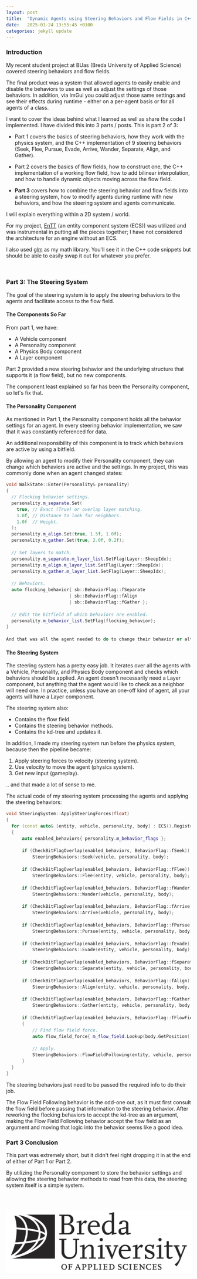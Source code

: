 ```yaml
---
layout: post
title:  "Dynamic Agents using Steering Behaviors and Flow Fields in C++ [3/3]"
date:   2025-01-24 13:55:45 +0100
categories: jekyll update
---
```


<h3 class="header1-swipe">Introduction</h3>

My recent student project at BUas (Breda University of Applied Science) covered steering behaviors and flow fields. 

The final product was a system that allowed agents to easily enable and disable the behaviors to use as well as adjust the settings of those behaviors. In addition, via ImGui you could adjust those same settings and see their effects during runtime - either on a per-agent basis or for all agents of a class.

I want to cover the ideas behind what I learned as well as share the code I implemented. I have divided this into 3 parts / posts. This is part 2 of 3:

- Part 1 covers the basics of steering behaviors, how they work with the physics system, and the C++ implementation of 9 steering behaviors (Seek, Flee, Pursue, Evade, Arrive, Wander, Separate, Align, and Gather).

- Part 2 covers the basics of flow fields, how to construct one, the C++ implementation of a working flow field, how to add bilinear interpolation, and how to handle dynamic objects moving across the flow field.

- **Part 3** covers how to combine the steering behavior and flow fields into a steering system, how to modify agents during runtime with new behaviors, and how the steering system and agents communicate.

I will explain everything within a 2D system / world. 

For my project, [EnTT](https://github.com/skypjack/entt) (an entity component system (ECS)) was utilized and was instrumental in putting all the pieces together; I have not considered the architecture for an engine without an ECS.

I also used [glm](https://github.com/g-truc/glm) as my math library. You'll see it in the C++ code snippets but should be able to easily swap it out for whatever you prefer.

<br/>

<h3 class="header1-swipe">Part 3: The Steering System</h3>

The goal of the steering system is to apply the steering behaviors to the agents and facilitate access to the flow field.

<h4 class="header2-swipe">The Components So Far</h4>

From part 1, we have:
- A Vehicle component
- A Personality component
- A Physics Body component
- A Layer component

Part 2 provided a new steering behavior and the underlying structure that supports it (a flow field), but no new components.

The component least explained so far has been the Personality component, so let's fix that.

<h4 class="header3-swipe">The Personality Component</h4>

As mentioned in Part 1, the Personality component holds all the behavior settings for an agent. In every steering behavior implementation, we saw that it was constantly referenced for data.

An additional responsibility of this component is to track which behaviors are active by using a bitfield.

By allowing an agent to modify their Personality component, they can change which behaviors are active and the settings. In my project, this was commonly done when an agent changed states:

```cpp
void WalkState::Enter(Personality& personality)
{	  
  // Flocking behavior settings.
  personality.m_separate.Set(
    true, // Exact (True) or overlap layer matching.
    1.0f, // Distance to look for neighbors.
    1.0f  // Weight.
  );
  personality.m_align.Set(true, 1.5f, 1.0f);
  personality.m_gather.Set(true, 2.0f, 0.2f);

  // Set layers to match.
  personality.m_separate.m_layer_list.SetFlag(Layer::SheepIdx);
  personality.m_align.m_layer_list.SetFlag(Layer::SheepIdx);
  personality.m_gather.m_layer_list.SetFlag(Layer::SheepIdx);
  
  // Behaviors.
  auto flocking_behavior{ sb::BehaviorFlag::fSeparate 
                        | sb::BehaviorFlag::fAlign 
                        | sb::BehaviorFlag::fGather };

  // Edit the bitfield of which behaviors are enabled.
  personality.m_behavior_list.SetFlag(flocking_behavior);  
}

And that was all the agent needed to do to change their behavior or alter a setting.
```

<h4 class="header2-swipe">The Steering System</h4>

The steering system has a pretty easy job. It iterates over all the agents with a Vehicle, Personality, and Physics Body component and checks which behaviors should be applied. An agent doesn't necessarily need a Layer component, but anything that the agent would like to check as a neighbor will need one. In practice, unless you have an one-off kind of agent, all your agents will have a Layer component.

The steering system also:
- Contains the flow field.
- Contains the steering behavior methods.
- Contains the kd-tree and updates it.

In addition, I made my steering system run before the physics system, because then the pipeline became:
1. Apply steering forces to velocity (steering system).
2. Use velocity to move the agent (physics system).
3. Get new input (gameplay).

.. and that made a lot of sense to me.

The actual code of my steering system processing the agents and applying the steering behaviors:

```cpp
void SteeringSystem::ApplySteeringForces(float)
{
  for (const auto& [entity, vehicle, personality, body] : ECS().Registry.view<Vehicle, Personality, const PhysicsBody>().each())
  {
      auto enabled_behaviors{ personality.m_behavior_flags };

      if (CheckBitFlagOverlap(enabled_behaviors, BehaviorFlag::fSeek))
          SteeringBehaviors::Seek(vehicle, personality, body);
      
      if (CheckBitFlagOverlap(enabled_behaviors, BehaviorFlag::fFlee))
          SteeringBehaviors::Flee(entity, vehicle, personality, body);

      if (CheckBitFlagOverlap(enabled_behaviors, BehaviorFlag::fWander))
          SteeringBehaviors::Wander(vehicle, personality, body);

      if (CheckBitFlagOverlap(enabled_behaviors, BehaviorFlag::fArrive))
          SteeringBehaviors::Arrive(vehicle, personality, body);

      if (CheckBitFlagOverlap(enabled_behaviors, BehaviorFlag::fPursue))
          SteeringBehaviors::Pursue(entity, vehicle, personality, body);

      if (CheckBitFlagOverlap(enabled_behaviors, BehaviorFlag::fEvade))
          SteeringBehaviors::Evade(entity, vehicle, personality, body);
      
      if (CheckBitFlagOverlap(enabled_behaviors, BehaviorFlag::fSeparate))
          SteeringBehaviors::Separate(entity, vehicle, personality, body, m_kd_tree);

      if (CheckBitFlagOverlap(enabled_behaviors, BehaviorFlag::fAlign))
          SteeringBehaviors::Align(entity, vehicle, personality, body, m_kd_tree);

      if (CheckBitFlagOverlap(enabled_behaviors, BehaviorFlag::fGather))
          SteeringBehaviors::Gather(entity, vehicle, personality, body, m_kd_tree);        

      if (CheckBitFlagOverlap(enabled_behaviors, BehaviorFlag::fFlowFieldFollowing))
      {
          // Find flow field force.          
          auto flow_field_force{ m_flow_field.Lookup(body.GetPosition(), personality.m_flow_field_following.m_use_bilinear) };

          // Apply.
          SteeringBehaviors::FlowFieldFollowing(entity, vehicle, personality, body, flow_field_force);
      }
  }
}
```

The steering behaviors just need to be passed the required info to do their job.

The Flow Field Following behavior is the odd-one out, as it must first consult the flow field before passing that information to the steering behavior. After reworking the flocking behaviors to accept the kd-tree as an argument, making the Flow Field Following behavior accept the flow field as an argument and moving that logic into the behavior seems like a good idea.

<h3 class="header1-swipe">Part 3 Conclusion</h3>

This part was extremely short, but it didn't feel right dropping it in at the end of either of Part 1 or Part 2.

By utilizing the Personality component to store the behavior settings and allowing the steering behavior methods to read from this data, the steering system itself is a simple system.

<h3 class="header1-swipe">&nbsp;</h3>

<div style="text-align: center;">
  <img src="/assets/media/buas_logo.png" type="png" style="border: 1px white solid; max-width: 100%;">
</div>